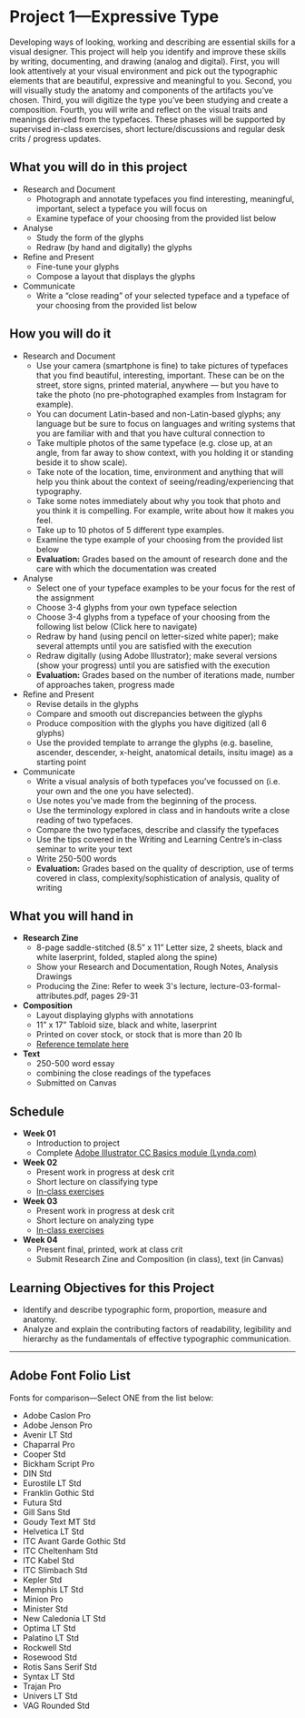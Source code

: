 # Project 1—Expressive Type

Developing ways of looking, working and describing are essential skills for a visual designer. This project will help you identify and improve these skills by writing, documenting, and drawing (analog and digital). First, you will look attentively at your visual environment and pick out the typographic elements that are beautiful, expressive and meaningful to you. Second, you will visually study the anatomy and components of the artifacts you’ve chosen. Third, you will digitize the type you’ve been studying and create a composition. Fourth, you will write and reflect on the visual traits and meanings derived from the typefaces. These phases will be supported by supervised in-class exercises, short lecture/discussions and regular desk crits / progress updates.

## What you will do in this project
- Research and Document
    - Photograph and annotate typefaces you find interesting, meaningful, important, select a typeface you will focus on
    - Examine typeface of your choosing from the provided list below
- Analyse
    - Study the form of the glyphs
    - Redraw (by hand and digitally) the glyphs
- Refine and Present
    - Fine-tune your glyphs
    - Compose a layout that displays the glyphs
- Communicate
    - Write a “close reading” of your selected typeface and a typeface of your choosing from the provided list below

## How you will do it
- Research and Document
    - Use your camera (smartphone is fine) to take pictures of typefaces that you find beautiful, interesting, important. These can be on the street, store signs, printed material, anywhere — but you have to take the photo (no pre-photographed examples from Instagram for example).
    - You can document Latin-based and non-Latin-based glyphs; any language but be sure to focus on languages and writing systems that you are familiar with and that you have cultural connection to
    - Take multiple photos of the same typeface (e.g. close up, at an angle, from far away to show context, with you holding it or standing beside it to show scale).
    - Take note of the location, time, environment and anything that will help you think about the context of seeing/reading/experiencing that typography.
    - Take some notes immediately about why you took that photo and you think it is compelling. For example, write about how it makes you feel.
    - Take up to 10 photos of 5 different type examples.
    - Examine the type example of your choosing from the provided list below
    - **Evaluation:** Grades based on the amount of research done and the care with which the documentation was created
- Analyse
    - Select one of your typeface examples to be your focus for the rest of the assignment
    - Choose 3-4 glyphs from your own typeface selection
    - Choose 3-4 glyphs from a typeface of your choosing from the following list below (Click here to navigate)
    - Redraw by hand (using pencil on letter-sized white paper); make several attempts until you are satisfied with the execution
    - Redraw digitally (using Adobe Illustrator); make several versions (show your progress) until you are satisfied with the execution
    - **Evaluation:** Grades based on the number of iterations made, number of approaches taken, progress made
- Refine and Present
    - Revise details in the glyphs
    - Compare and smooth out discrepancies between the glyphs
    - Produce composition with the glyphs you have digitized (all 6 glyphs)
    - Use the provided template to arrange the glyphs (e.g. baseline, ascender, descender, x-height, anatomical details, insitu image) as a starting point
- Communicate
    - Write a visual analysis of both typefaces you’ve focussed on (i.e. your own and the one you have selected).
    - Use notes you’ve made from the beginning of the process.
    - Use the terminology explored in class and in handouts write a close reading of two typefaces.
    - Compare the two typefaces, describe and classify the typefaces
    - Use the tips covered in the Writing and Learning Centre’s in-class seminar to write your text
    - Write 250-500 words
    - **Evaluation:** Grades based on the quality of description, use of terms covered in class, complexity/sophistication of analysis, quality of writing

## What you will hand in
- **Research Zine**
    - 8-page saddle-stitched (8.5” x 11” Letter size, 2 sheets, black and white laserprint, folded, stapled along the spine)
    - Show your Research and Documentation, Rough Notes, Analysis Drawings
    - Producing the Zine:  Refer to week 3's lecture, lecture-03-formal-attributes.pdf, pages 29-31
- **Composition**
    - Layout displaying glyphs with annotations
    - 11” x 17” Tabloid size, black and white, laserprint
    - Printed on cover stock, or stock that is more than 20 lb
    - [Reference template here](./content/exercise-1-template.ai)
- **Text**
    - 250-500 word essay
    - combining the close readings of the typefaces
    - Submitted on Canvas

## Schedule
- **Week 01**
    - Introduction to project
    - Complete [Adobe Illustrator CC Basics module (Lynda.com)](https://www.lynda.com/Illustrator-tutorials/Illustrator-CC-2019-Essential-Training/756294-2.html)
- **Week 02**
    - Present work in progress at desk crit
    - Short lecture on classifying type
    - [In-class exercises](./exercise-1-make-glyphs-explore-type-anatomy.md)
- **Week 03**
    - Present work in progress at desk crit
    - Short lecture on analyzing type
    - [In-class exercises](./exercise-2-formal-attributes.md)
- **Week 04**
    -  Present final, printed, work at class crit
    - Submit Research Zine and Composition (in class), text (in Canvas)

## Learning Objectives for this Project
- Identify and describe typographic form, proportion, measure and anatomy.
- Analyze and explain the contributing factors of readability, legibility and hierarchy as the fundamentals of effective typographic communication.

---

## Adobe Font Folio List

Fonts for comparison—Select ONE from the list below:

- Adobe Caslon Pro
- Adobe Jenson Pro
- Avenir LT Std
- Chaparral Pro
- Cooper Std
- Bickham Script Pro
- DIN Std
- Eurostile LT Std
- Franklin Gothic Std
- Futura Std
- Gill Sans Std
- Goudy Text MT Std
- Helvetica LT Std
- ITC Avant Garde Gothic Std
- ITC Cheltenham Std
- ITC Kabel Std
- ITC Slimbach Std
- Kepler Std
- Memphis LT Std
- Minion Pro
- Minister Std
- New Caledonia LT Std
- Optima LT Std
- Palatino LT Std
- Rockwell Std
- Rosewood Std
- Rotis Sans Serif Std
- Syntax LT Std
- Trajan Pro
- Univers LT Std
- VAG Rounded Std
